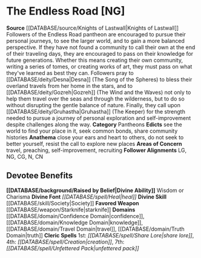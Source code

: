 ﻿---
ability:
- Wisdom
- Charisma
ability_boost:
- Wisdom
- Charisma
alignment: NG
deity:
- '[[DATABASE/deity/The Endless Road|The Endless Road]]'
deity_category: Pantheons
divine_font: Heal
domain:
- '[[DATABASE/domain/Confidence Domain|Confidence]]'
- '[[DATABASE/domain/Knowledge Domain|Knowledge]]'
- '[[DATABASE/domain/Travel Domain|Travel]]'
- '[[DATABASE/domain/Truth Domain|Truth]]'
favored_weapon: '[[DATABASE/weapon/Starknife|Starknife]]'
follower_alignment:
- LG
- NG
- CG
- N
- CN
id: '246'
name: The Endless Road
rarity: Common
skill:
- '[[DATABASE/skill/Society|Society]]'
source: '[[DATABASE/source/Knights of Lastwall|Knights of Lastwall]]'
type: Deity

---
# The Endless Road [NG]

**Source** [[DATABASE/source/Knights of Lastwall|Knights of Lastwall]]
Followers of the Endless Road pantheon are encouraged to pursue their personal journeys, to see the larger world, and to gain a more balanced perspective. If they have not found a community to call their own at the end of their traveling days, they are encouraged to pass on their knowledge for future generations. Whether this means creating their own community, writing a series of tomes, or creating works of art, they must pass on what they've learned as best they can. Followers pray to [[DATABASE/deity/Desna|Desna]] (The Song of the Spheres) to bless their overland travels from her home in the stars, and to [[DATABASE/deity/Gozreh|Gozreh]] (The Wind and the Waves) not only to help them travel over the seas and through the wilderness, but to do so without disrupting the gentle balance of nature. Finally, they call upon [[DATABASE/deity/Gruhastha|Gruhastha]] (The Keeper) for the strength needed to pursue a journey of personal exploration and self-improvement despite challenges along the way.
**Category** Pantheons
**Edicts** see the world to find your place in it, seek common bonds, share community histories
**Anathema** close your ears and heart to others, do not seek to better yourself, resist the call to explore new places
**Areas of Concern** travel, preaching, self-improvement, recruiting
**Follower Alignments** LG, NG, CG, N, CN

## Devotee Benefits

**[[DATABASE/background/Raised by Belief|Divine Ability]]** Wisdom or Charisma
**Divine Font** _[[DATABASE/spell/Heal|heal]]_
**Divine Skill** [[DATABASE/skill/Society|Society]]
**Favored Weapon** [[DATABASE/weapon/Starknife|starknife]]
**Domains** [[DATABASE/domain/Confidence Domain|confidence]], [[DATABASE/domain/Knowledge Domain|knowledge]], [[DATABASE/domain/Travel Domain|travel]], [[DATABASE/domain/Truth Domain|truth]]
**Cleric Spells** 1st: _[[DATABASE/spell/Share Lore|share lore]]_, 4th: _[[DATABASE/spell/Creation|creation]]_, 7th: _[[DATABASE/spell/Unfettered Pack|unfettered pack]]_